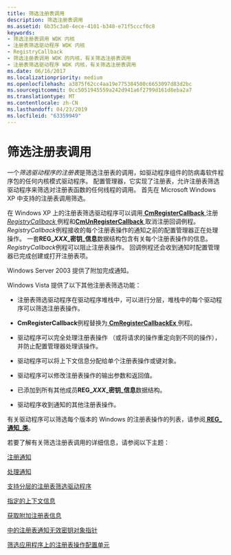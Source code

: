 ```yaml
---
title: 筛选注册表调用
description: 筛选注册表调用
ms.assetid: 6b35c3a0-4ece-4101-b348-e71f5cccf0c8
keywords:
- 筛选注册表调用 WDK 内核
- 注册表筛选驱动程序 WDK 内核
- RegistryCallback
- 筛选注册表调用 WDK 的内核，有关筛选注册表调用
- 注册表筛选驱动程序 WDK 内核，有关筛选注册表调用
ms.date: 06/16/2017
ms.localizationpriority: medium
ms.openlocfilehash: a3875f62cc4aa19e775384500c6653097d83d2bc
ms.sourcegitcommit: 0cc5051945559a242d941a6f2799d161d8eba2a7
ms.translationtype: MT
ms.contentlocale: zh-CN
ms.lasthandoff: 04/23/2019
ms.locfileid: "63359949"
---
```

# <a name="filtering-registry-calls"></a>筛选注册表调用


一个*筛选驱动程序的注册表*是筛选注册表的调用，如驱动程序组件的防病毒软件程序包的任何内核模式驱动程序。 配置管理器，它实现了注册表，允许注册表筛选驱动程序来筛选对注册表函数的任何线程的调用。 首先在 Microsoft Windows XP 中支持的注册表调用筛选。

在 Windows XP 上的注册表筛选驱动程序可以调用[ **CmRegisterCallback** ](https://msdn.microsoft.com/library/windows/hardware/ff541918)注册[ *RegistryCallback* ](https://msdn.microsoft.com/library/windows/hardware/ff560903)例程和[**CmUnRegisterCallback** ](https://msdn.microsoft.com/library/windows/hardware/ff541928)取消注册回调例程。 *RegistryCallback*例程接收的每个注册表操作的通知之前的配置管理器正在处理操作。 一套**REG\_*XXX*\_密钥\_信息**数据结构包含有关每个注册表操作的信息。 *RegistryCallback*例程可以阻止注册表操作。 回调例程还会收到通知时配置管理器已完成创建或打开注册表项。

Windows Server 2003 提供了附加完成通知。

Windows Vista 提供了以下其他注册表筛选功能：

-   注册表筛选驱动程序在驱动程序堆栈中，可以进行分层，堆栈中的每个驱动程序可以筛选注册表操作。

-   **CmRegisterCallback**例程替换为[ **CmRegisterCallbackEx** ](https://msdn.microsoft.com/library/windows/hardware/ff541921)例程。

-   驱动程序可以完全处理注册表操作 （或将请求的操作重定向到不同的操作），并防止配置管理器处理该操作。

-   驱动程序可以将上下文信息分配给单个注册表操作或键对象。

-   驱动程序可以修改注册表操作的输出参数和返回值。

-   已添加到所有其他成员**REG\_*XXX*\_密钥\_信息**数据结构。

-   驱动程序收到通知的其他注册表操作。

有关驱动程序可以筛选每个版本的 Windows 的注册表操作的列表，请参阅[ **REG\_通知\_类**](https://msdn.microsoft.com/library/windows/hardware/ff560950)。

若要了解有关筛选注册表调用的详细信息，请参阅以下主题：

[注册通知](registering-for-notifications.md)

[处理通知](handling-notifications.md)

[支持分层的注册表筛选驱动程序](supporting-layered-registry-filtering-drivers.md)

[指定的上下文信息](specifying-context-information.md)

[获取附加注册表信息](obtaining-additional-registry-information.md)

[中的注册表通知无效密钥对象指针](invalid-key-object-pointers-in-registry-notifications.md)

[筛选应用程序上的注册表操作配置单元](filtering-registry-operations-on-application-hives.md)

 

 




